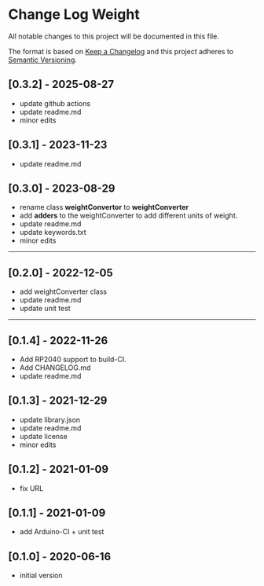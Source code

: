 # Change Log Weight

All notable changes to this project will be documented in this file.

The format is based on [Keep a Changelog](http://keepachangelog.com/)
and this project adheres to [Semantic Versioning](http://semver.org/).


## [0.3.2] - 2025-08-27
- update github actions
- update readme.md
- minor edits

## [0.3.1] - 2023-11-23
- update readme.md

## [0.3.0] - 2023-08-29
- rename class **weightConvertor** to **weightConverter**
- add **adders** to the weightConverter to add different units of weight.
- update readme.md
- update keywords.txt
- minor edits

----

## [0.2.0] - 2022-12-05
- add weightConverter class
- update readme.md
- update unit test

----

## [0.1.4] - 2022-11-26
- Add RP2040 support to build-CI.
- Add CHANGELOG.md
- update readme.md

## [0.1.3] - 2021-12-29
- update library.json
- update readme.md
- update license
- minor edits

## [0.1.2] - 2021-01-09
- fix URL

## [0.1.1] - 2021-01-09
- add Arduino-CI + unit test

## [0.1.0] - 2020-06-16
- initial version

